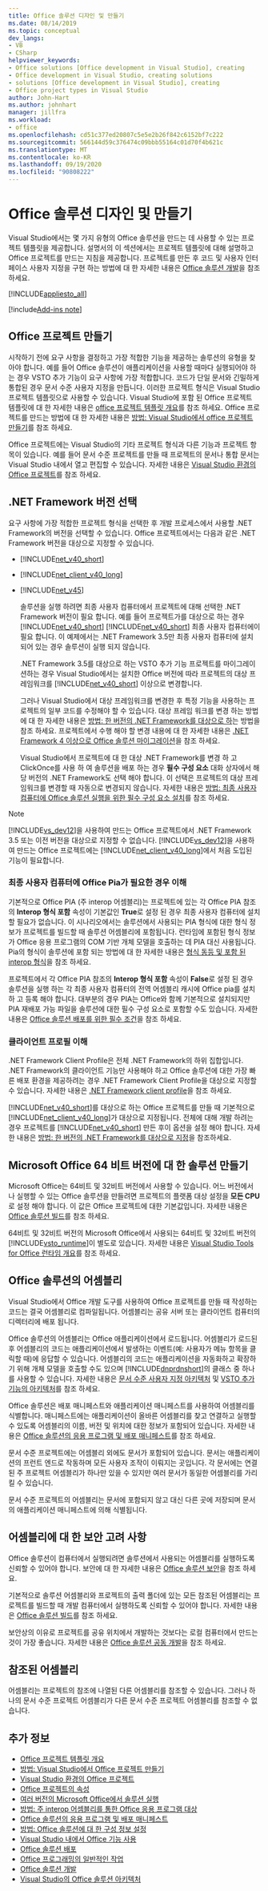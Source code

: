 ```yaml
---
title: Office 솔루션 디자인 및 만들기
ms.date: 08/14/2019
ms.topic: conceptual
dev_langs:
- VB
- CSharp
helpviewer_keywords:
- Office solutions [Office development in Visual Studio], creating
- Office development in Visual Studio, creating solutions
- solutions [Office development in Visual Studio], creating
- Office project types in Visual Studio
author: John-Hart
ms.author: johnhart
manager: jillfra
ms.workload:
- office
ms.openlocfilehash: cd51c377ed20807c5e5e2b26f842c6152bf7c222
ms.sourcegitcommit: 566144d59c376474c09bbb55164c01d70f4b621c
ms.translationtype: MT
ms.contentlocale: ko-KR
ms.lasthandoff: 09/19/2020
ms.locfileid: "90808222"
---
```

# <a name="design-and-create-office-solutions"></a>Office 솔루션 디자인 및 만들기

Visual Studio에서는 몇 가지 유형의 Office 솔루션을 만드는 데 사용할 수 있는 프로젝트 템플릿을 제공합니다. 설명서의 이 섹션에서는 프로젝트 템플릿에 대해 설명하고 Office 프로젝트를 만드는 지침을 제공합니다. 프로젝트를 만든 후 코드 및 사용자 인터페이스 사용자 지정을 구현 하는 방법에 대 한 자세한 내용은 [Office 솔루션 개발](../vsto/developing-office-solutions.md)을 참조 하세요.

[!INCLUDE[appliesto_all](../vsto/includes/appliesto-all-md.md)]

[!include[Add-ins note](includes/addinsnote.md)]

## <a name="create-office-projects"></a>Office 프로젝트 만들기
 시작하기 전에 요구 사항을 결정하고 가장 적합한 기능을 제공하는 솔루션의 유형을 찾아야 합니다. 예를 들어 Office 솔루션이 애플리케이션을 사용할 때마다 실행되어야 하는 경우 VSTO 추가 기능이 요구 사항에 가장 적합합니다. 코드가 단일 문서와 긴밀하게 통합된 경우 문서 수준 사용자 지정을 만듭니다. 이러한 프로젝트 형식은 Visual Studio 프로젝트 템플릿으로 사용할 수 있습니다. Visual Studio에 포함 된 Office 프로젝트 템플릿에 대 한 자세한 내용은 [office 프로젝트 템플릿 개요](../vsto/office-project-templates-overview.md)를 참조 하세요. Office 프로젝트를 만드는 방법에 대 한 자세한 내용은 [방법: Visual Studio에서 office 프로젝트 만들기](../vsto/how-to-create-office-projects-in-visual-studio.md)를 참조 하세요.

 Office 프로젝트에는 Visual Studio의 기타 프로젝트 형식과 다른 기능과 프로젝트 항목이 있습니다. 예를 들어 문서 수준 프로젝트를 만들 때 프로젝트의 문서나 통합 문서는 Visual Studio 내에서 열고 편집할 수 있습니다. 자세한 내용은 [Visual Studio 환경의 Office 프로젝트](../vsto/office-projects-in-the-visual-studio-environment.md)를 참조 하세요.

## <a name="choose-a-net-framework-version"></a>.NET Framework 버전 선택
 요구 사항에 가장 적합한 프로젝트 형식을 선택한 후 개발 프로세스에서 사용할 .NET Framework의 버전을 선택할 수 있습니다. Office 프로젝트에서는 다음과 같은 .NET Framework 버전을 대상으로 지정할 수 있습니다.

- [!INCLUDE[net_v40_short](../sharepoint/includes/net-v40-short-md.md)]

- [!INCLUDE[net_client_v40_long](../vsto/includes/net-client-v40-long-md.md)]

- [!INCLUDE[net_v45](../vsto/includes/net-v45-md.md)]

  솔루션을 실행 하려면 최종 사용자 컴퓨터에서 프로젝트에 대해 선택한 .NET Framework 버전이 필요 합니다. 예를 들어 프로젝트가를 대상으로 하는 경우 [!INCLUDE[net_v40_short](../sharepoint/includes/net-v40-short-md.md)] [!INCLUDE[net_v40_short](../sharepoint/includes/net-v40-short-md.md)] 최종 사용자 컴퓨터에이 필요 합니다. 이 예제에서는 .NET Framework 3.5만 최종 사용자 컴퓨터에 설치 되어 있는 경우 솔루션이 실행 되지 않습니다.

  .NET Framework 3.5를 대상으로 하는 VSTO 추가 기능 프로젝트를 마이그레이션하는 경우 Visual Studio에서는 설치한 Office 버전에 따라 프로젝트의 대상 프레임워크를 [!INCLUDE[net_v40_short](../sharepoint/includes/net-v40-short-md.md)] 이상으로 변경합니다.

  그러나 Visual Studio에서 대상 프레임워크를 변경한 후 특정 기능을 사용하는 프로젝트의 일부 코드를 수정해야 할 수 있습니다. 대상 프레임 워크를 변경 하는 방법에 대 한 자세한 내용은 [방법: 한 버전의 .NET Framework를 대상으로 하](../ide/visual-studio-multi-targeting-overview.md)는 방법을 참조 하세요. 프로젝트에서 수행 해야 할 변경 내용에 대 한 자세한 내용은 [.NET Framework 4 이상으로 Office 솔루션 마이그레이션](../vsto/migrating-office-solutions-to-the-dotnet-framework-4-or-later.md)을 참조 하세요.

  Visual Studio에서 프로젝트에 대 한 대상 .NET Framework를 변경 하 고 ClickOnce를 사용 하 여 솔루션을 배포 하는 경우 **필수 구성 요소** 대화 상자에서 해당 버전의 .NET Framework도 선택 해야 합니다. 이 선택은 프로젝트의 대상 프레임워크를 변경할 때 자동으로 변경되지 않습니다. 자세한 내용은 [방법: 최종 사용자 컴퓨터에 Office 솔루션 실행을 위한 필수 구성 요소 설치](/previous-versions/bb608608(v=vs.110))를 참조 하세요.

> [!NOTE]
> [!INCLUDE[vs_dev12](../vsto/includes/vs-dev12-md.md)]을 사용하여 만드는 Office 프로젝트에서 .NET Framework 3.5 또는 이전 버전을 대상으로 지정할 수 없습니다. [!INCLUDE[vs_dev12](../vsto/includes/vs-dev12-md.md)]을 사용하여 만드는 Office 프로젝트에는 [!INCLUDE[net_client_v40_long](../vsto/includes/net-client-v40-long-md.md)]에서 처음 도입된 기능이 필요합니다.

### <a name="understand-when-the-office-pias-are-required-on-end-user-computers"></a>최종 사용자 컴퓨터에 Office Pia가 필요한 경우 이해
 기본적으로 Office PIA (주 interop 어셈블리)는 프로젝트에 있는 각 Office PIA 참조의 **Interop 형식 포함** 속성이 기본값인 **True**로 설정 된 경우 최종 사용자 컴퓨터에 설치할 필요가 없습니다. 이 시나리오에서는 솔루션에서 사용되는 PIA 형식에 대한 형식 정보가 프로젝트를 빌드할 때 솔루션 어셈블리에 포함됩니다. 런타임에 포함된 형식 정보가 Office 응용 프로그램의 COM 기반 개체 모델을 호출하는 데 PIA 대신 사용됩니다. Pia의 형식이 솔루션에 포함 되는 방법에 대 한 자세한 내용은 [형식 동등 및 포함 된 interop 형식](/dotnet/framework/interop/type-equivalence-and-embedded-interop-types)을 참조 하세요.

 프로젝트에서 각 Office PIA 참조의 **Interop 형식 포함** 속성이 **False**로 설정 된 경우 솔루션을 실행 하는 각 최종 사용자 컴퓨터의 전역 어셈블리 캐시에 Office pia를 설치 하 고 등록 해야 합니다. 대부분의 경우 PIA는 Office와 함께 기본적으로 설치되지만 PIA 재배포 가능 파일을 솔루션에 대한 필수 구성 요소로 포함할 수도 있습니다. 자세한 내용은 [Office 솔루션 배포를 위한 필수 조건](/previous-versions/bb608617(v=vs.110))을 참조 하세요.

### <a name="understand-the-client-profile"></a>클라이언트 프로필 이해
 .NET Framework Client Profile은 전체 .NET Framework의 하위 집합입니다. .NET Framework의 클라이언트 기능만 사용해야 하고 Office 솔루션에 대한 가장 빠른 배포 환경을 제공하려는 경우 .NET Framework Client Profile을 대상으로 지정할 수 있습니다. 자세한 내용은 [.NET Framework client profile](/dotnet/framework/deployment/client-profile)을 참조 하세요.

 [!INCLUDE[net_v40_short](../sharepoint/includes/net-v40-short-md.md)]를 대상으로 하는 Office 프로젝트를 만들 때 기본적으로 [!INCLUDE[net_client_v40_long](../vsto/includes/net-client-v40-long-md.md)]가 대상으로 지정됩니다. 전체에 대해 개발 하려는 경우 프로젝트를 [!INCLUDE[net_v40_short](../sharepoint/includes/net-v40-short-md.md)] 만든 후이 옵션을 설정 해야 합니다. 자세한 내용은 [방법: 한 버전의 .NET Framework를 대상으로 지정](../ide/visual-studio-multi-targeting-overview.md)을 참조하세요.

## <a name="create-solutions-for-the-64-bit-edition-of-microsoft-office"></a>Microsoft Office 64 비트 버전에 대 한 솔루션 만들기
 Microsoft Office는 64비트 및 32비트 버전에서 사용할 수 있습니다. 어느 버전에서 나 실행할 수 있는 Office 솔루션을 만들려면 프로젝트의 플랫폼 대상 설정을 **모든 CPU**로 설정 해야 합니다. 이 값은 Office 프로젝트에 대한 기본값입니다. 자세한 내용은 [Office 솔루션 빌드](../vsto/building-office-solutions.md)를 참조 하세요.

 64비트 및 32비트 버전의 Microsoft Office에서 사용되는 64비트 및 32비트 버전의 [!INCLUDE[vsto_runtime](../vsto/includes/vsto-runtime-md.md)]이 별도로 있습니다. 자세한 내용은 [Visual Studio Tools for Office 런타임 개요](../vsto/visual-studio-tools-for-office-runtime-overview.md)를 참조 하세요.

## <a name="assemblies-in-office-solutions"></a>Office 솔루션의 어셈블리
 Visual Studio에서 Office 개발 도구를 사용하여 Office 프로젝트를 만들 때 작성하는 코드는 결국 어셈블리로 컴파일됩니다. 어셈블리는 공유 서버 또는 클라이언트 컴퓨터의 디렉터리에 배포 됩니다.

 Office 솔루션의 어셈블리는 Office 애플리케이션에서 로드됩니다. 어셈블리가 로드된 후 어셈블리의 코드는 애플리케이션에서 발생하는 이벤트(예: 사용자가 메뉴 항목을 클릭할 때)에 응답할 수 있습니다. 어셈블리의 코드는 애플리케이션을 자동화하고 확장하기 위해 개체 모델을 호출할 수도 있으며 [!INCLUDE[dnprdnshort](../sharepoint/includes/dnprdnshort-md.md)]의 클래스 중 하나를 사용할 수 있습니다. 자세한 내용은 [문서 수준 사용자 지정 아키텍처](../vsto/architecture-of-document-level-customizations.md) 및 [VSTO 추가 기능의 아키텍처](../vsto/architecture-of-vsto-add-ins.md)를 참조 하세요.

 Office 솔루션은 배포 매니페스트와 애플리케이션 매니페스트를 사용하여 어셈블리를 식별합니다. 매니페스트에는 애플리케이션이 올바른 어셈블리를 찾고 연결하고 실행할 수 있도록 어셈블리의 이름, 버전 및 위치에 대한 정보가 포함되어 있습니다. 자세한 내용은 [Office 솔루션의 응용 프로그램 및 배포 매니페스트](../vsto/application-and-deployment-manifests-in-office-solutions.md)를 참조 하세요.

 문서 수준 프로젝트에는 어셈블리 외에도 문서가 포함되어 있습니다. 문서는 애플리케이션의 프런트 엔드로 작동하며 모든 사용자 조작이 이뤄지는 곳입니다. 각 문서에는 연결된 주 프로젝트 어셈블리가 하나만 있을 수 있지만 여러 문서가 동일한 어셈블리를 가리킬 수 있습니다.

 문서 수준 프로젝트의 어셈블리는 문서에 포함되지 않고 대신 다른 곳에 저장되며 문서의 애플리케이션 매니페스트에 의해 식별됩니다.

## <a name="security-considerations-for-assemblies"></a>어셈블리에 대 한 보안 고려 사항
 Office 솔루션이 컴퓨터에서 실행되려면 솔루션에서 사용되는 어셈블리를 실행하도록 신뢰할 수 있어야 합니다. 보안에 대 한 자세한 내용은 [Office 솔루션 보안](../vsto/securing-office-solutions.md)을 참조 하세요.

 기본적으로 솔루션 어셈블리와 프로젝트의 출력 폴더에 있는 모든 참조된 어셈블리는 프로젝트를 빌드할 때 개발 컴퓨터에서 실행하도록 신뢰할 수 있어야 합니다. 자세한 내용은 [Office 솔루션 빌드](../vsto/building-office-solutions.md)를 참조 하세요.

 보안상의 이유로 프로젝트를 공유 위치에서 개발하는 것보다는 로컬 컴퓨터에서 만드는 것이 가장 좋습니다. 자세한 내용은 [Office 솔루션 공동 개발](../vsto/collaborative-development-of-office-solutions.md)을 참조 하세요.

## <a name="referenced-assemblies"></a>참조된 어셈블리
 어셈블리는 프로젝트의 참조에 나열된 다른 어셈블리를 참조할 수 있습니다. 그러나 하나의 문서 수준 프로젝트 어셈블리가 다른 문서 수준 프로젝트 어셈블리를 참조할 수 없습니다.

## <a name="see-also"></a>추가 정보
- [Office 프로젝트 템플릿 개요](../vsto/office-project-templates-overview.md)
- [방법: Visual Studio에서 Office 프로젝트 만들기](../vsto/how-to-create-office-projects-in-visual-studio.md)
- [Visual Studio 환경의 Office 프로젝트](../vsto/office-projects-in-the-visual-studio-environment.md)
- [Office 프로젝트의 속성](../vsto/properties-in-office-projects.md)
- [여러 버전의 Microsoft Office에서 솔루션 실행](../vsto/running-solutions-in-different-versions-of-microsoft-office.md)
- [방법: 주 interop 어셈블리를 통한 Office 응용 프로그램 대상](../vsto/how-to-target-office-applications-through-primary-interop-assemblies.md)
- [Office 솔루션의 응용 프로그램 및 배포 매니페스트](../vsto/application-and-deployment-manifests-in-office-solutions.md)
- [방법: Office 솔루션에 대 한 구성 정보 설정](../vsto/how-to-set-up-configuration-information-for-an-office-solution.md)
- [Visual Studio 내에서 Office 기능 사용](../vsto/using-office-functionality-inside-of-visual-studio.md)
- [Office 솔루션 배포](../vsto/deploying-an-office-solution.md)
- [Office 프로그래밍의 일반적인 작업](../vsto/common-tasks-in-office-programming.md)
- [Office 솔루션 개발](../vsto/developing-office-solutions.md)
- [Visual Studio의 Office 솔루션 아키텍처](../vsto/architecture-of-office-solutions-in-visual-studio.md)